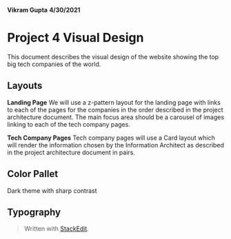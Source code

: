 **Vikram Gupta** **4/30/2021**

# **Project 4 Visual Design**

This document describes the visual design of the website showing the top big tech companies of the world.

## **Layouts**

**Landing Page**
We will use a z-pattern layout for the landing page with links to each of the pages for the companies in the order described in the project architecture document.  The main focus area should be a carousel of images linking to each of the tech company pages.

**Tech Company Pages**
Tech company pages will use a Card layout which will render the information chosen by the Information Architect as described in the project architecture document in pairs.

## **Color Pallet**
Dark theme with sharp contrast
## **Typography**





> Written with [StackEdit](https://stackedit.io/).
<!--stackedit_data:
eyJoaXN0b3J5IjpbNDcxNzM3ODU0LDEwNDY0MjcxMzddfQ==
-->